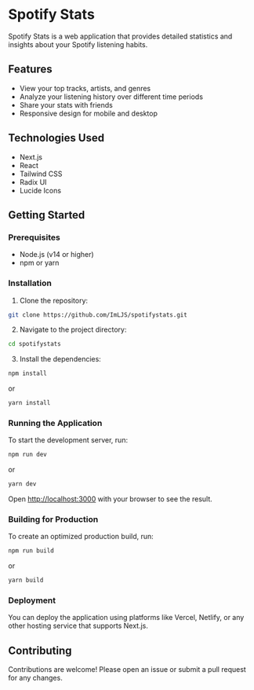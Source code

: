 # Spotify Stats
Spotify Stats is a web application that provides detailed statistics and insights about your Spotify listening habits. 
## Features
- View your top tracks, artists, and genres
- Analyze your listening history over different time periods
- Share your stats with friends
- Responsive design for mobile and desktop
## Technologies Used
- Next.js
- React
- Tailwind CSS
- Radix UI
- Lucide Icons

## Getting Started

### Prerequisites
- Node.js (v14 or higher)
- npm or yarn
### Installation

1. Clone the repository:
```bash
git clone https://github.com/ImLJS/spotifystats.git
```
2. Navigate to the project directory:
```bash
cd spotifystats
```
3. Install the dependencies:
```bash
npm install
```
or
```bash
yarn install
```
### Running the Application
To start the development server, run:
```bash
npm run dev
```
or
```bash
yarn dev
```

Open [http://localhost:3000](http://localhost:3000) with your browser to see the result.

### Building for Production

To create an optimized production build, run:
```bash
npm run build
```
or
```bash
yarn build
```

### Deployment

You can deploy the application using platforms like Vercel, Netlify, or any other hosting service that supports Next.js.

## Contributing

Contributions are welcome! Please open an issue or submit a pull request for any changes.
